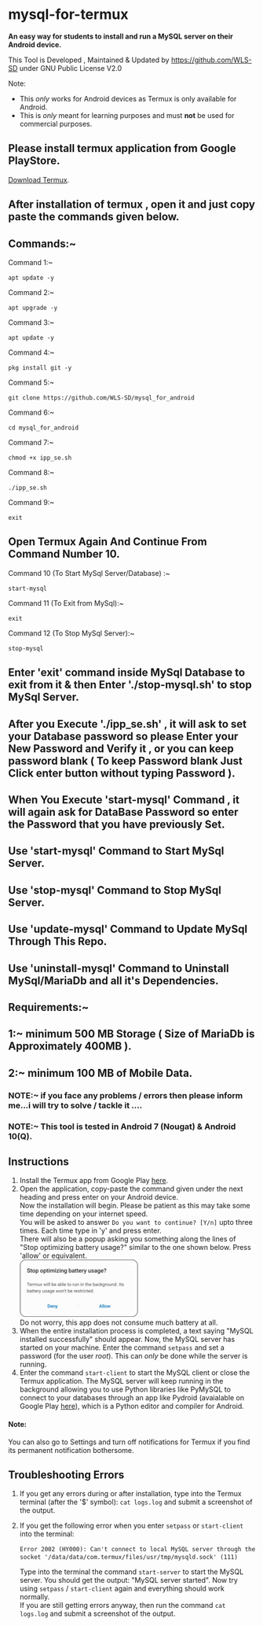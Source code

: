 # mysql-for-termux
**An easy way for students to install and run a MySQL server on their Android device.**  

This Tool is Developed , Maintained & Updated by https://github.com/WLS-SD under GNU Public License V2.0 

  
Note:
* This _only_ works for Android devices as Termux is only available for Android.
* This is _only_ meant for learning purposes and must **not** be used for commercial purposes.

## Please install termux application from Google PlayStore.
[Download Termux](https://play.google.com/store/apps/details?id=com.termux).

## After installation of termux , open it and just copy paste the commands given below.

## Commands:~

Command 1:~
```
apt update -y
```

Command 2:~
```
apt upgrade -y
```

Command 3:~
```
apt update -y
```


Command 4:~
```
pkg install git -y
```

Command 5:~
```
git clone https://github.com/WLS-SD/mysql_for_android
```

Command 6:~
```
cd mysql_for_android 
```

Command 7:~
```
chmod +x ipp_se.sh
```

Command 8:~
```
./ipp_se.sh
```


Command 9:~
```
exit
```

## Open Termux Again And Continue From Command Number 10.


Command 10 (To Start MySql Server/Database) :~
```
start-mysql
```

Command 11 (To Exit from MySql):~
```
exit
```

Command 12 (To Stop MySql Server):~
```
stop-mysql
```




## Enter 'exit' command  inside MySql Database to exit from it & then Enter './stop-mysql.sh' to stop MySql Server.



## After you Execute './ipp_se.sh' , it will ask to set your Database password so please Enter your New Password and Verify it , or you can keep password blank ( To keep Password blank Just Click enter button without typing Password ).
## When You Execute 'start-mysql' Command , it will again ask for DataBase Password so enter the Password that you have previously Set.
## Use 'start-mysql' Command to Start MySql Server.
## Use 'stop-mysql' Command to Stop MySql Server.
## Use 'update-mysql' Command to Update MySql Through This Repo.
## Use 'uninstall-mysql' Command to Uninstall MySql/MariaDb and all it's Dependencies.



## Requirements:~
## 1:~ minimum 500 MB Storage ( Size of MariaDb is Approximately 400MB ).
## 2:~ minimum 100 MB of Mobile Data.

### NOTE:~ if you face any problems / errors then please inform me...i will try to solve / tackle it ....

### NOTE:~ This tool is tested in Android 7 (Nougat) & Android 10(Q).







## Instructions
1. Install the Termux app from Google Play [here](https://play.google.com/store/apps/details?id=com.termux).
2. Open the application, copy-paste the command given under the next heading and press enter on your Android device.  
Now the installation will begin. Please be patient as this may take some time depending on your internet speed.  
You will be asked to answer `Do you want to continue? [Y/n]` upto three times. Each time type in 'y' and press enter.  
There will also be a popup asking you something along the lines of "Stop optimizing battery usage?" similar to the one shown below. Press 'allow' or equivalent.  
<img src="images/stop-optimizing-battery-usage.jpg" height="50%" width="50%" alt="Stop optimizing battery usage?"></img>  
Do not worry, this app does not consume much battery at all.
3. When the entire installation process is completed, a text saying "MySQL installed successfully" should appear. Now, the MySQL server has started on your machine. Enter the command `setpass` and set a password (for the user _root_). This can _only_ be done while the server is running.
4. Enter the command `start-client` to start the MySQL client or close the Termux application. The MySQL server will keep running in the background allowing you to use Python libraries like PyMySQL to connect to your databases through an app like Pydroid (avaialable on Google Play [here](https://play.google.com/store/apps/details/Pydroid_3_IDE_for_Python_3?id=ru.iiec.pydroid3)), which is a Python editor and compiler for Android.

#### Note:
You can also go to Settings and turn off notifications for Termux if you find its permanent notification bothersome.


## Troubleshooting Errors
1. If you get any errors during or after installation, type into the Termux terminal (after the '$' symbol): `cat logs.log` and submit a screenshot of the output.
2. If you get the following error when you enter `setpass` or `start-client` into the terminal:  
  
   ```
   Error 2002 (HY000): Can't connect to local MySQL server through the socket '/data/data/com.termux/files/usr/tmp/mysqld.sock' (111)
   ```  
   Type into the terminal the command `start-server` to start the MySQL server. You should get the output: "MySQL server started". Now try using `setpass` / `start-client` again and everything should work normally.  
   If you are still getting errors anyway, then run the command `cat logs.log` and submit a screenshot of the output.
